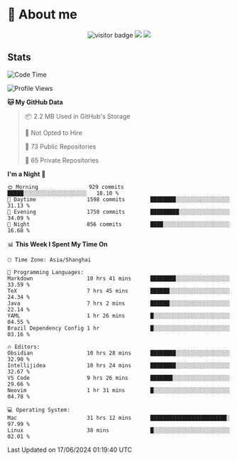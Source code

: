 <!-- ![](https://youpai.roccoshi.top/img/20200804214216.png) -->

# 🧐 About me
 
<p align="center">
<img src="https://visitor-badge.laobi.icu/badge?page_id=Lincest.Lincest&title=hits" alt="visitor badge"/>
<a href="mailto:imroccoshi@gmail.com"><img src="https://img.shields.io/badge/gmail-imroccoshi%40gmail.com-red"></a>
<a href="https://blog.roccoshi.top"><img src="https://img.shields.io/badge/blog-roccoshi-green"></a>
</p>

## Stats

<!--START_SECTION:waka-->
![Code Time](http://img.shields.io/badge/Code%20Time-1%2C286%20hrs%2059%20mins-blue)

![Profile Views](http://img.shields.io/badge/Profile%20Views-0-blue)

**🐱 My GitHub Data** 

> 📦 2.2 MB Used in GitHub's Storage 
 > 
> 🚫 Not Opted to Hire
 > 
> 📜 73 Public Repositories 
 > 
> 🔑 65 Private Repositories 
 > 
**I'm a Night 🦉** 

```text
🌞 Morning                929 commits         █████░░░░░░░░░░░░░░░░░░░░   18.10 % 
🌆 Daytime                1598 commits        ████████░░░░░░░░░░░░░░░░░   31.13 % 
🌃 Evening                1750 commits        █████████░░░░░░░░░░░░░░░░   34.09 % 
🌙 Night                  856 commits         ████░░░░░░░░░░░░░░░░░░░░░   16.68 % 
```


📊 **This Week I Spent My Time On** 

```text
🕑︎ Time Zone: Asia/Shanghai

💬 Programming Languages: 
Markdown                 10 hrs 41 mins      ████████░░░░░░░░░░░░░░░░░   33.59 % 
TeX                      7 hrs 45 mins       ██████░░░░░░░░░░░░░░░░░░░   24.34 % 
Java                     7 hrs 2 mins        ██████░░░░░░░░░░░░░░░░░░░   22.14 % 
YAML                     1 hr 26 mins        █░░░░░░░░░░░░░░░░░░░░░░░░   04.55 % 
Brazil Dependency Config 1 hr                █░░░░░░░░░░░░░░░░░░░░░░░░   03.16 % 

🔥 Editors: 
Obsidian                 10 hrs 28 mins      ████████░░░░░░░░░░░░░░░░░   32.90 % 
Intellijidea             10 hrs 24 mins      ████████░░░░░░░░░░░░░░░░░   32.67 % 
VS Code                  9 hrs 26 mins       ███████░░░░░░░░░░░░░░░░░░   29.66 % 
Neovim                   1 hr 31 mins        █░░░░░░░░░░░░░░░░░░░░░░░░   04.78 % 

💻 Operating System: 
Mac                      31 hrs 12 mins      ████████████████████████░   97.99 % 
Linux                    38 mins             █░░░░░░░░░░░░░░░░░░░░░░░░   02.01 % 
```


 Last Updated on 17/06/2024 01:19:40 UTC
<!--END_SECTION:waka-->


